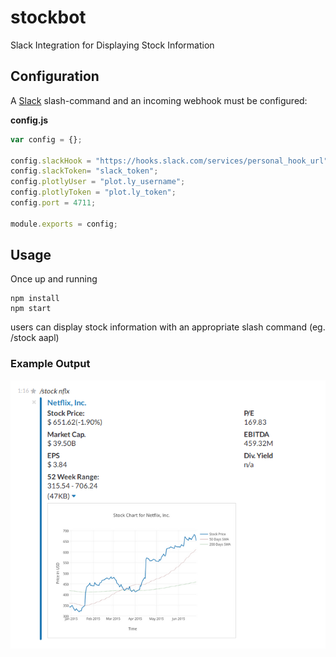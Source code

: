 # stockbot
Slack Integration for Displaying Stock Information

## Configuration

A [Slack](https://api.slack.com/) slash-command and an incoming webhook must be configured:

**config.js**
```javascript
var config = {};

config.slackHook = "https://hooks.slack.com/services/personal_hook_url";
config.slackToken= "slack_token";
config.plotlyUser = "plot.ly_username";
config.plotlyToken = "plot.ly_token";
config.port = 4711;

module.exports = config;
```

## Usage

Once up and running
```
npm install
npm start
```

users can display stock information with an appropriate slash command (eg. /stock aapl)

### Example Output

![slack stockbot](img/slack_stockbot_example.png)


 
